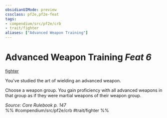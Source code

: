```yaml
---
obsidianUIMode: preview
cssclass: pf2e,pf2e-feat
tags:
- compendium/src/pf2e/crb
- trait/fighter
aliases: ["Advanced Weapon Training"]
---
```

# Advanced Weapon Training  *Feat 6*  
[fighter](../../Rules/traits/fighter.md)  


You've studied the art of wielding an advanced weapon.

Choose a weapon group. You gain proficiency with all advanced weapons in that group as if they were martial weapons of their weapon group.

*Source: Core Rulebook p. 147*  
%% #compendium/src/pf2e/crb #trait/fighter %%